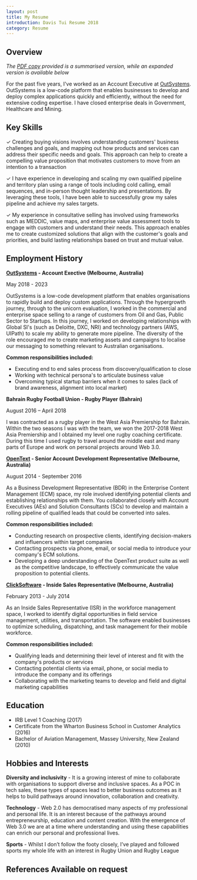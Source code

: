 ```yaml
---
layout: post
title: My Resume
introduction: Davis Tui Resume 2018
category: Resume
---
```


## Overview
*The <a href="https://drive.google.com/file/d/1VpGOVyfukfy3FHqYYFbynLVbaxdrLzub/view?usp=share_link" target="_blank">PDF copy</a> provided is a summarised version, while an expanded version is available below*

For the past five years, I've worked as an Account Executive at [OutSystems](https://outsystems.com/). OutSystems is a low-code platform that enables businesses to develop and deploy complex applications quickly and efficiently, without the need for extensive coding expertise. I have closed enterprise deals in Government, Healthcare and Mining.

## Key Skills

✓ Creating buying visions involves understanding customers' business challenges and goals, and mapping out how products and services can address their specific needs and goals. This approach can help to create a compelling value proposition that motivates customers to move from an intention to a transaction

✓ I have experience in developing and scaling my own qualified pipeline and territory plan using a range of tools including cold calling, email sequences, and in-person thought leadership and presentations. By leveraging these tools, I have been able to successfully grow my sales pipeline and achieve my sales targets.

✓ My experience in consultative selling has involved using frameworks such as MEDDIC, value maps, and enterprise value assessment tools to engage with customers and understand their needs. This approach enables me to create customized solutions that align with the customer's goals and priorities, and build lasting relationships based on trust and mutual value.

## Employment History

**[OutSystems](https://outsystems.com/) - Account Exective (Melbourne, Australia)**
  
May 2018 - 2023

OutSystems is a low-code development platform that enables organisations to rapidly build and deploy custom applications. Through the hypergrowth journey, through to the unicorn evaluation, I worked in the commercial and enterprise space selling to a range of customers from Oil and Gas, Public Sector to Startups. In this journey, I worked on developing relationships with Global SI's (such as Deloitte, DXC, NRI) and technology partners (AWS, UIPath) to scale my ability to generate more pipeline. The diversity of the role encouraged me to create marketing assets and campaigns to localise our messaging to something relevant to Australian organisations.

**Common responsibilities included:**

* Executing end to end sales process from discovery/qualification to close
* Working with technical persona's to articulate business value
* Overcoming typical startup barriers when it comes to sales (lack of brand awareness, alignment into local market)

**Bahrain Rugby Football Union - Rugby Player (Bahrain)**

August 2016 – April 2018

I was contracted as a rugby player in the West Asia Premiership for Bahrain. Within the two seasons I was with the team, we won the 2017-2018 West Asia Premiership and I obtained my level one rugby coaching certificate. During this time I used rugby to travel around the middle east and many parts of Europe and work on personal projects around Web 3.0.


**[OpenText](https://www.opentext.com/) - Senior Account Development Representative (Melbourne, Australia)**

August 2014 - September 2016

As a Business Development Representative (BDR) in the Enterprise Content Management (ECM) space, my role involved identifying potential clients and establishing relationships with them. You collaborated closely with Account Executives (AEs) and Solution Consultants (SCs) to develop and maintain a rolling pipeline of qualified leads that could be converted into sales.

**Common responsibilities included:**

* Conducting research on prospective clients, identifying decision-makers and influencers within target companies 
* Contacting prospects via phone, email, or social media to introduce your company's ECM solutions. 
* Developing a deep understanding of the OpenText product suite as well as the competitive landscape, to effectively communicate the value proposition to potential clients.

**[ClickSoftware](https://www.clicksoftware.com/) - Inside Sales Representative (Melbourne, Australia)**

February 2013 - July 2014

As an Inside Sales Representative (ISR) in the workforce management space, I worked to identify digital opportunities in field service management, utilities, and transportation. The software enabled businesses to optimize scheduling, dispatching, and task management for their mobile workforce.

**Common responsibilities included:**

* Qualifying leads and determining their level of interest and fit with the company's products or services
* Contacting potential clients via email, phone, or social media to introduce the company and its offerings
* Collaborating with the marketing teams to develop and field and digital marketing capabilities

## Education

* IRB Level 1 Coaching (2017)
* Certificate from the Wharton Business School in Customer Analytics (2016)
* Bachelor of Aviation Management, Massey University, New Zealand (2010) 

## Hobbies and Interests

**Diversity and inclusivity** - It is a growing interest of mine to collaborate with organisations to support diverse and inclusive spaces. As a POC in tech sales, these types of spaces lead to better business outcomes as it helps to build pathways around innovation, collaboration and
creativity.

**Technology** - Web 2.0 has democratised many aspects of my professional and personal life. It is an interest because of the pathways around entrepreneurship, education and content creation. With the emergence of Web 3.0 we are at a time where understanding and using these capabilities can enrich our personal and professional lives.

**Sports** - Whilst I don’t follow the footy closely, I’ve played and followed sports my whole life with an interest in Rugby Union and Rugby League

## References Available on request
